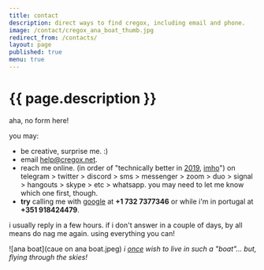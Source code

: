 ```yaml
---
title: contact
description: direct ways to find cregox, including email and phone.
image: /contact/cregox_ana_boat_thumb.jpg
redirect_from: /contacts/
layout: page
published: true
menu: true
---
```


# {{ page.description }}

aha, no form here!

you may:

- be creative, surprise me. :)
- email [help@cregox.net](mailto:help@cregox.net).
- reach me online. (in order of "technically better in [2019](/2019), [imho](/who)") on telegram > twitter > discord > sms > messenger > zoom > duo > signal > hangouts > skype > etc > whatsapp. you may need to let me know which one first, though.
- **try** calling me with [google](//en.wikipedia.org/wiki/GrandCentral) at **+1 732 7377346** or while i'm in portugal at **+351 918424479**.

i usually reply in a few hours. if i don't answer in a couple of days, by all means do nag me again. using everything you can!

![ana boat](caue on ana boat.jpeg)
*i [once](/tamera) wish to live in such a "boat"... but, flying through the skies!*
